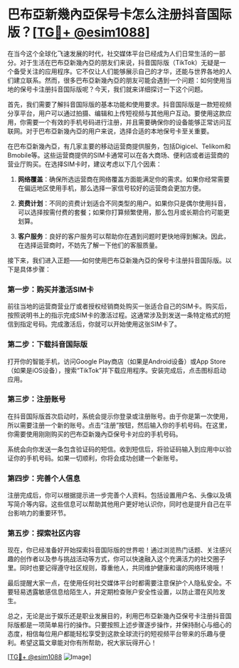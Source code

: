 # 巴布亞新幾內亞保号卡怎么注册抖音国际版？[[TG💪+ @esim1088](https://t.me/s/esim1088)]

在当今这个全球化飞速发展的时代，社交媒体平台已经成为人们日常生活的一部分。对于生活在巴布亞新幾內亞的朋友们来说，抖音国际版（TikTok）无疑是一个备受关注的应用程序。它不仅让人们能够展示自己的才华，还能与世界各地的人们建立联系。然而，很多巴布亞新幾內亞的朋友可能会遇到一个问题：如何使用当地的保号卡注册抖音国际版呢？今天，我们就来详细探讨一下这个问题。

首先，我们需要了解抖音国际版的基本功能和使用要求。抖音国际版是一款短视频分享平台，用户可以通过拍摄、编辑和上传短视频与其他用户互动。要使用这款应用，你需要一个有效的手机号码进行注册，并且需要确保你的设备能够正常访问互联网。对于巴布亞新幾內亞的用户来说，选择合适的本地保号卡至关重要。

在巴布亞新幾內亞，有几家主要的移动运营商提供服务，包括Digicel、Telikom和Bmobile等。这些运营商提供的SIM卡通常可以在各大商场、便利店或者运营商的营业厅购买。在选择SIM卡时，建议考虑以下几个因素：

1. **网络覆盖**：确保所选运营商在网络覆盖方面能满足你的需求。如果你经常需要在偏远地区使用手机，那么选择一家信号较好的运营商会更加方便。
   
2. **资费计划**：不同的资费计划适合不同类型的用户。如果你只是偶尔使用抖音，可以选择按需付费的套餐；如果你打算频繁使用，那么包月或长期合约可能更划算。

3. **客户服务**：良好的客户服务可以帮助你在遇到问题时更快地得到解决。因此，在选择运营商时，不妨先了解一下他们的客服质量。

接下来，我们进入正题——如何使用巴布亞新幾內亞的保号卡注册抖音国际版。以下是具体步骤：

### 第一步：购买并激活SIM卡

前往当地的运营商营业厅或者授权经销商处购买一张适合自己的SIM卡。购买后，按照说明书上的指示完成SIM卡的激活过程。这通常涉及到发送一条特定格式的短信到指定号码。完成激活后，你就可以开始使用这张SIM卡了。

### 第二步：下载抖音国际版

打开你的智能手机，访问Google Play商店（如果是Android设备）或App Store（如果是iOS设备），搜索“TikTok”并下载应用程序。安装完成后，点击图标启动应用。

### 第三步：注册账号

在抖音国际版首次启动时，系统会提示你登录或注册账号。由于你是第一次使用，所以需要注册一个新的账号。点击“注册”按钮，然后输入你的手机号码。在这里，你需要使用刚刚购买的巴布亞新幾內亞保号卡对应的手机号码。

系统会向你发送一条包含验证码的短信。收到短信后，将验证码输入到应用中以验证你的手机号码。如果一切顺利，你将会成功创建一个新账号。

### 第四步：完善个人信息

注册完成后，你可以根据提示进一步完善个人资料。包括设置用户名、头像以及填写简介等内容。这些信息可以帮助其他用户更好地认识你，同时也是提升自己在平台影响力的重要环节。

### 第五步：探索社区内容

现在，你已经准备好开始探索抖音国际版的世界啦！通过浏览热门话题、关注感兴趣的创作者以及参与挑战活动等方式，你可以快速融入这个充满活力的社交圈子里。同时也要记得遵守社区规则，尊重他人，共同维护健康和谐的网络环境哦！

最后提醒大家一点，在使用任何社交媒体平台时都需要注意保护个人隐私安全。不要轻易透露敏感信息给陌生人，并定期检查账户安全性设置，以防止潜在风险发生。

总之，无论是出于娱乐还是职业发展目的，利用巴布亞新幾內亞保号卡注册抖音国际版都是一项简单易行的操作。只要按照上述步骤逐步操作，并保持耐心与细心的态度，相信每位用户都能轻松享受到这款全球流行的短视频平台带来的乐趣与便利。希望这篇文章能对你有所帮助，祝大家玩得开心！

[[TG💪+ @esim1088](https://t.me/s/esim1088) ![Image](https://i.postimg.cc/4NQfJmqS/Snipaste-2025-05-13-00-14-12.png)]